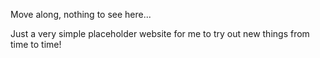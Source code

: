 Move along, nothing to see here...

Just a very simple placeholder website for me to try out new things from time to time!
